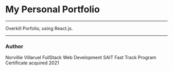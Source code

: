# My Personal Portfolio

---

Overkill Porfolio, using React.js.

---

### Author
Norvillie Villaruel
FullStack
Web Development SAIT Fast Track Program
Certificate acquired 2021